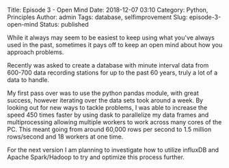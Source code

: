 Title: Episode 3 - Open Mind
Date: 2018-12-07 03:10
Category: Python, Principles
Author: admin
Tags: database, selfimprovement
Slug: episode-3-open-mind
Status: published

While it always may seem to be easiest to keep using what you've always used in the past, sometimes it pays off to keep an open mind about how you approach problems.

Recently was asked to create a database with minute interval data from 600-700 data recording stations for up to the past 60 years, truly a lot of a data to handle.

My first pass over was to use the python pandas module, with great success, however iterating over the data sets took around a week. By looking out for new ways to tackle problems, I was able to increase the speed 450 times faster by using dask to parallelize my data frames and multiprocessing allowing multiple workers to work across many cores of the PC. This meant going from around 60,000 rows per second to 1.5 million rows/second and 18 workers at one time.

For the next version I am planning to investigate how to utilize influxDB and Apache Spark/Hadoop to try and optimize this process further.

